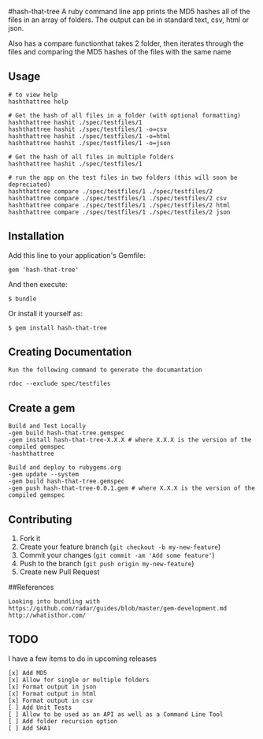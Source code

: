 #hash-that-tree
A ruby command line app prints the MD5 hashes all of the files in an array of folders. 
The output can be in standard text, csv, html or json. 

Also has a compare functionthat takes 2 folder, then iterates through the files and comparing the MD5 hashes of the files with the same name

## Usage
	# to view help	
	hashthattree help
	
	# Get the hash of all files in a folder (with optional formatting)
	hashthattree hashit ./spec/testfiles/1 
	hashthattree hashit ./spec/testfiles/1 -o=csv
	hashthattree hashit ./spec/testfiles/1 -o=html
	hashthattree hashit ./spec/testfiles/1 -o=json
	
	# Get the hash of all files in multiple folders 
	hashthattree hashit ./spec/testfiles/1 
	
	# run the app on the test files in two folders (this will soon be depreciated)
	hashthattree compare ./spec/testfiles/1 ./spec/testfiles/2
	hashthattree compare ./spec/testfiles/1 ./spec/testfiles/2 csv
	hashthattree compare ./spec/testfiles/1 ./spec/testfiles/2 html
	hashthattree compare ./spec/testfiles/1 ./spec/testfiles/2 json

## Installation

Add this line to your application's Gemfile:

    gem 'hash-that-tree'

And then execute:

    $ bundle

Or install it yourself as:

    $ gem install hash-that-tree

## Creating Documentation
	Run the following command to generate the documantation
	
	rdoc --exclude spec/testfiles

## Create a gem
	
	Build and Test Locally
	-gem build hash-that-tree.gemspec
	-gem install hash-that-tree-X.X.X # where X.X.X is the version of the compiled gemspec
	-hashthattree
	
	Build and deploy to rubygems.org
	-gem update --system
	-gem build hash-that-tree.gemspec
	-gem push hash-that-tree-0.0.1.gem # where X.X.X is the version of the compiled gemspec

## Contributing

1. Fork it
2. Create your feature branch (`git checkout -b my-new-feature`)
3. Commit your changes (`git commit -am 'Add some feature'`)
4. Push to the branch (`git push origin my-new-feature`)
5. Create new Pull Request

##References
	
	Looking into bundling with https://github.com/radar/guides/blob/master/gem-development.md
	http://whatisthor.com/

## TODO

I have a few items to do in upcoming releases

	[x] Add MD5
	[x] Allow for single or multiple folders
	[x] Format output in json 
	[x] Format output in html
	[x] Format output in csv
	[ ] Add Unit Tests
	[ ] Allow to be used as an API as well as a Command Line Tool
	[ ] Add folder recursion option
	[ ] Add SHA1 

